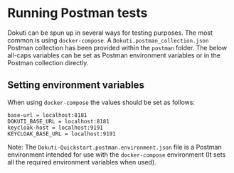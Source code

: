 # Running Postman tests

Dokuti can be spun up in several ways for testing purposes. The most common is using `docker-compose`. A `Dokuti.postman_collection.json` Postman collection has
been provided within the `postman` folder. The below all-caps variables can be set as Postman environment variables or in the Postman collection directly.

## Setting environment variables

When using `docker-compose` the values should be set as follows:

```
base-url = localhost:8181
DOKUTI_BASE_URL = localhost:8181
keycloak-host = localhost:9191
KEYCLOAK_BASE_URL = localhost:9191
```

Note: The `Dokuti-Quickstart.postman.environment.json` file is a Postman environment intended for use with the `docker-compose` environment (It sets all the required environment variables when used).